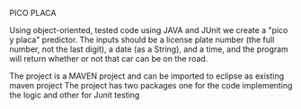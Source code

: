 PICO PLACA

Using object-oriented, tested code using JAVA and JUnit we create a  "pico y placa" predictor. The inputs should be a license plate number (the full number, not the last digit), a date (as a String), and a time, and the program will return whether or not that car can be on the road.

The project is a MAVEN project and can be imported to eclipse as existing maven project
The project has two packages one for the code implementing the logic and other for Junit testing
